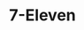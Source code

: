 ---
title: "7-Eleven"
url: /virginia-beach/7-eleven-virginia-beach-boulevard-7/
shop: convenience
---